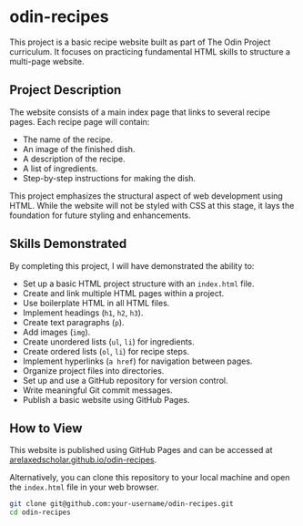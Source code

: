# odin-recipes

This project is a basic recipe website built as part of The Odin Project curriculum. It focuses on practicing fundamental HTML skills to structure a multi-page website.

## Project Description

The website consists of a main index page that links to several recipe pages. Each recipe page will contain:

* The name of the recipe.
* An image of the finished dish.
* A description of the recipe.
* A list of ingredients.
* Step-by-step instructions for making the dish.

This project emphasizes the structural aspect of web development using HTML. While the website will not be styled with CSS at this stage, it lays the foundation for future styling and enhancements.

## Skills Demonstrated

By completing this project, I will have demonstrated the ability to:

* Set up a basic HTML project structure with an `index.html` file.
* Create and link multiple HTML pages within a project.
* Use boilerplate HTML in all HTML files.
* Implement headings (`h1`, `h2`, `h3`).
* Create text paragraphs (`p`).
* Add images (`img`).
* Create unordered lists (`ul`, `li`) for ingredients.
* Create ordered lists (`ol`, `li`) for recipe steps.
* Implement hyperlinks (`a href`) for navigation between pages.
* Organize project files into directories.
* Set up and use a GitHub repository for version control.
* Write meaningful Git commit messages.
* Publish a basic website using GitHub Pages.

## How to View

This website is published using GitHub Pages and can be accessed at [arelaxedscholar.github.io/odin-recipes](arelaxedscholar.github.io/odin-recipes).

Alternatively, you can clone this repository to your local machine and open the `index.html` file in your web browser.

```bash
git clone git@github.com:your-username/odin-recipes.git
cd odin-recipes
